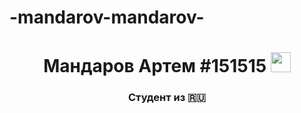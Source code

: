 # -mandarov-mandarov-
<h1 align="center">Мандаров Артем </a> 
#151515
<img src="https://github.com/blackcater/blackcater/raw/main/images/Hi.gif" height="32"/></h1>
<h3 align="center">Студент из 🇷🇺</h3>
